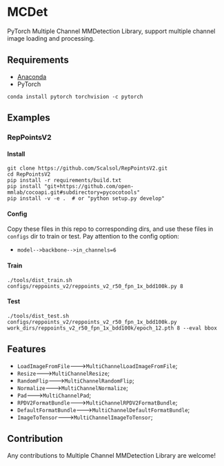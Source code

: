 # MCDet
PyTorch Multiple Channel MMDetection Library, support multiple channel image loading and processing.

## Requirements
* [Anaconda](https://www.anaconda.com/download/)
* PyTorch
```
conda install pytorch torchvision -c pytorch
```

## Examples
### RepPointsV2
#### Install
```
git clone https://github.com/Scalsol/RepPointsV2.git
cd RepPointsV2
pip install -r requirements/build.txt
pip install "git+https://github.com/open-mmlab/cocoapi.git#subdirectory=pycocotools"
pip install -v -e .  # or "python setup.py develop"
```
#### Config
Copy these files in this repo to corresponding dirs, and use these files in `configs` dir to train or test.
Pay attention to the config option:
* `model-->backbone-->in_channels=6`

#### Train
```shell
./tools/dist_train.sh configs/reppoints_v2/reppoints_v2_r50_fpn_1x_bdd100k.py 8
```
#### Test
```shell
./tools/dist_test.sh configs/reppoints_v2/reppoints_v2_r50_fpn_1x_bdd100k.py work_dirs/reppoints_v2_r50_fpn_1x_bdd100k/epoch_12.pth 8 --eval bbox
```

## Features
* `LoadImageFromFile`--->`MultiChannelLoadImageFromFile`;
* `Resize`--->`MultiChannelResize`;
* `RandomFlip`--->`MultiChannelRandomFlip`;
* `Normalize`--->`MultiChannelNormalize`;
* `Pad`--->`MultiChannelPad`;
* `RPDV2FormatBundle`--->`MultiChannelRPDV2FormatBundle`;
* `DefaultFormatBundle`--->`MultiChannelDefaultFormatBundle`;
* `ImageToTensor`--->`MultiChannelImageToTensor`;

## Contribution
Any contributions to Multiple Channel MMDetection Library are welcome!